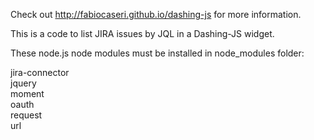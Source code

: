 Check out http://fabiocaseri.github.io/dashing-js for more information.

This is a code to list JIRA issues by JQL in a Dashing-JS widget.

These node.js node modules must be installed in node_modules folder:

jira-connector<br>
jquery<br>
moment<br>
oauth<br>
request<br>
url
